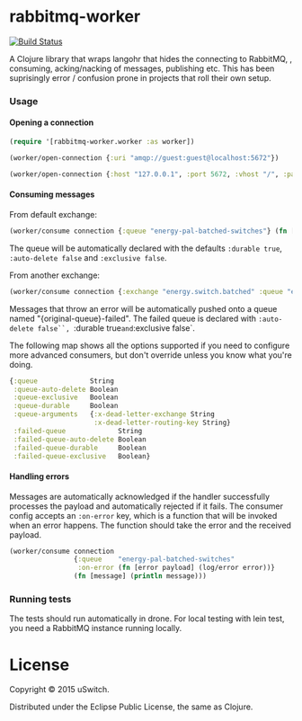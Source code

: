 # rabbitmq-worker
[![Build Status](https://drone.uswitchinternal.com/api/badges/uswitch/rabbitmq-worker/status.svg)](https://drone.uswitchinternal.com/uswitch/rabbitmq-worker)

A Clojure library that wraps langohr that hides the connecting to RabbitMQ,
, consuming, acking/nacking of messages, publishing etc. This has been suprisingly error / confusion prone in projects that roll their own setup.

### Usage

#### Opening a connection


```clojure
(require '[rabbitmq-worker.worker :as worker])

(worker/open-connection {:uri "amqp://guest:guest@localhost:5672"})

(worker/open-connection {:host "127.0.0.1", :port 5672, :vhost "/", :password "guest", :username "guest"})
```

#### Consuming messages

From default exchange:

```clojure
(worker/consume connection {:queue "energy-pal-batched-switches"} (fn [message] (println message)))
````

The queue will be automatically declared with the defaults `:durable true`, `:auto-delete false` and `:exclusive false`.

From another exchange:
```clojure
(worker/consume connection {:exchange "energy.switch.batched" :queue "energy-pal-batched-switches"} (fn [message] (println message)))
```

Messages that throw an error will be automatically pushed onto a queue named "{original-queue}-failed". The failed queue is declared with `:auto-delete false``, `:durable true` and `:exclusive false`.

The following map shows all the options supported if you need to configure more advanced consumers, but don't override unless you know what you're doing.
```clojure
{:queue             String
 :queue-auto-delete Boolean
 :queue-exclusive   Boolean
 :queue-durable     Boolean
 :queue-arguments   {:x-dead-letter-exchange String
                     :x-dead-letter-routing-key String}
 :failed-queue             String
 :failed-queue-auto-delete Boolean
 :failed-queue-durable     Boolean
 :failed-queue-exclusive   Boolean}
```

#### Handling errors

Messages are automatically acknowledged if the handler successfully processes the payload and automatically rejected if it fails. The consumer config accepts an `:on-error` key, which is a function that will be invoked when an error happens. The function should take the error and the received payload.
```clojure
(worker/consume connection
                {:queue    "energy-pal-batched-switches"
                 :on-error (fn [error payload] (log/error error))}
                (fn [message] (println message)))
```

### Running tests
The tests should run automatically in drone. For local testing with lein test, you need a RabbitMQ instance running locally.


# License

Copyright © 2015 uSwitch.

Distributed under the Eclipse Public License, the same as Clojure.
